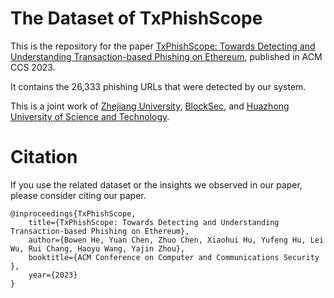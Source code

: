 # The Dataset of TxPhishScope

This is the repository for the paper [TxPhishScope: Towards Detecting and Understanding Transaction-based Phishing on Ethereum](https://assets.blocksec.com/pdf/ccs23_phishing.pdf), published in ACM CCS 2023.

It contains the 26,333 phishing URLs that were detected by our system.

This is a joint work of [Zhejiang University](https://www.zju.edu.cn/english/), [BlockSec](https://blocksec.com), and [Huazhong University of Science and Technology](https://english.hust.edu.cn/).

# Citation

If you use the related dataset or the insights we observed in our paper, please consider citing our paper.

```
@inproceedings{TxPhishScope,
    title={TxPhishScope: Towards Detecting and Understanding Transaction-based Phishing on Ethereum},
    author={Bowen He, Yuan Chen, Zhuo Chen, Xiaohui Hu, Yufeng Hu, Lei Wu, Rui Chang, Haoyu Wang, Yajin Zhou},
    booktitle={ACM Conference on Computer and Communications Security },
    year={2023}
}



